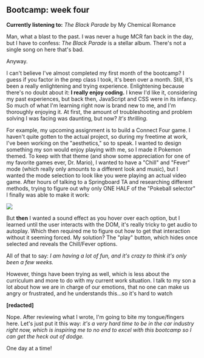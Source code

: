 ## Bootcamp: week four

**Currently listening to:** _The Black Parade_ by My Chemical Romance

Man, what a blast to the past. I was never a huge MCR fan back in the day, but I have to confess: _The Black Parade_ is a stellar album. There's not a single song on here that's bad.

Anyway.

I can't believe I've almost completed my first month of the bootcamp? I guess if you factor in the prep class I took, it's been over a month. Still, it's been a really enlightening and trying experience. Enlightening because there's no doubt about it: **I really enjoy coding.** I knew I'd like it, considering my past experiences, but back then, JavaScript and CSS were in its infancy. So much of what I'm learning right now is brand new to me, and I'm thoroughly enjoying it. At first, the amount of troubleshooting and problem solving I was facing was daunting, but now? _It's thrilling._ 

For example, my upcoming assignment is to build a Connect Four game. I haven't quite gotten to the actual project, so during my freetime at work, I've been working on the "aesthetics," so to speak. I wanted to design something my son would enjoy playing with me, so I made it Pokemon themed. To keep with that theme (and show some appreciation for one of my favorite games ever, Dr. Mario), I wanted to have a "Chill" and "Fever" mode (which really only amounts to a different look and music), but I wanted the mode selection to look like you were playing an actual video game. After hours of talking to a Springboard TA and researching different methods, trying to figure out why only ONE HALF of the "Pokeball selector" I finally was able to make it work:

<img src="https://i.ibb.co/jRTBD6b/Animation.gif">

But **then** I wanted a sound effect as you hover over each option, but I learned until the user interacts with the DOM, it's really tricky to get audio to autoplay. Which then required me to figure out how to get that interaction without it seeming forced. My solution? The "play" button, which hides once selected and reveals the Chill/Fever options.

All of that to say: _I am having a lot of fun, and it's crazy to think it's only been a few weeks._

However, things have been trying as well, which is less about the curriculum and more to do with my current work situation. I talk to my son a lot about how we are in charge of our emotions, that no one can make us angry or frustrated, and he understands this...so it's hard to watch 

**[redacted]**

Nope. After reviewing what I wrote, I'm going to bite my tongue/fingers here. Let's just put it this way: _it's a very hard time to be in the car industry right now, which is inspiring me to no end to excel with this bootcamp so I can get the heck out of dodge._

One day at a time!

